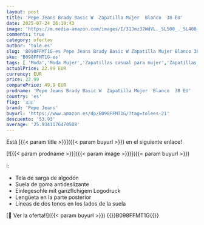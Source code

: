 ```yaml
---
layout: post
title: 'Pepe Jeans Brady Basic W  Zapatilla Mujer  Blanco  38 EU'
date: 2025-07-24 16:19:43
image: 'https://m.media-amazon.com/images/I/31Jmz32WdVL._SL500_._SL400_.jpg'
comments: true
category: ofertas
author: 'tole.es'
slug: 'B098FFMT1G-es Pepe Jeans Brady Basic W Zapatilla Mujer Blanco 38 EU'
sku: 'B098FFMT1G-es'
tags: [ 'Moda','Moda Mujer','Zapatillas casual para mujer','Zapatillas deportivas y de moda para mujer','Zapatos para mujer','pepe jeans','zapatilla','🇪🇸', ]
actualPrice: 22.99 EUR
currency: EUR
price: 22.99
comparePrice: 49.9 EUR
prodname: 'Pepe Jeans Brady Basic W  Zapatilla Mujer  Blanco  38 EU'
country: 'es'
flag: '🇪🇸'
brand: 'Pepe Jeans'
buyurl: 'https://www.amazon.es/dp/B098FFMT1G/?tag=tolees-21'
descuento: '53.93'
average: '25.9341176470588'
---
```


Está [{{< param title >}}]({{< param buyurl >}}) en el siguiente enlace!

[![{{< param prodname >}}]({{< param image >}})]({{< param buyurl >}})

ℹ️:

- Tela de sarga de algodón
- Suela de goma antideslizante
- Einlegesohle mit ganzflchigem Logodruck
- Lengüeta en la parte posterior
- Líneas de dos tonos en los lados de la suela

[🛒 Ver la oferta!!]({{< param buyurl >}})
{{<world>}}B098FFMT1G{{</world>}}
